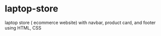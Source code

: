 # laptop-store
laptop store ( ecommerce website) with navbar, product card, and footer using HTML, CSS


